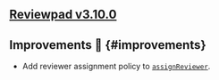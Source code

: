 ## [Reviewpad v3.10.0](/changelog/reviewpad-v3100)

## Improvements :rocket: {#improvements}

- Add reviewer assignment policy to [`assignReviewer`](/guides/built-ins#assignreviewer).

